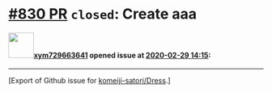 # [\#830 PR](https://github.com/komeiji-satori/Dress/pull/830) `closed`: Create aaa

#### <img src="https://avatars.githubusercontent.com/u/40980256?v=4" width="50">[xym729663641](https://github.com/xym729663641) opened issue at [2020-02-29 14:15](https://github.com/komeiji-satori/Dress/pull/830):






-------------------------------------------------------------------------------



[Export of Github issue for [komeiji-satori/Dress](https://github.com/komeiji-satori/Dress).]
